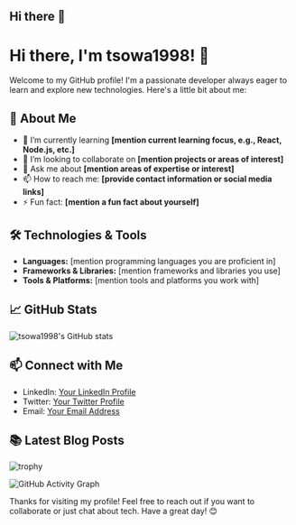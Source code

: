 ## Hi there 👋
# Hi there, I'm tsowa1998! 👋

Welcome to my GitHub profile! I'm a passionate developer always eager to learn and explore new technologies. Here's a little bit about me:

## 🚀 About Me

- 🌱 I’m currently learning **[mention current learning focus, e.g., React, Node.js, etc.]**
- 👯 I’m looking to collaborate on **[mention projects or areas of interest]**
- 💬 Ask me about **[mention areas of expertise or interest]**
- 📫 How to reach me: **[provide contact information or social media links]**
- ⚡ Fun fact: **[mention a fun fact about yourself]**

## 🛠️ Technologies & Tools

- **Languages:** [mention programming languages you are proficient in]
- **Frameworks & Libraries:** [mention frameworks and libraries you use]
- **Tools & Platforms:** [mention tools and platforms you work with]

## 📈 GitHub Stats

![tsowa1998's GitHub stats](https://github-readme-stats.vercel.app/api?username=tsowa1998&show_icons=true&theme=radical)

## 📫 Connect with Me

- LinkedIn: [Your LinkedIn Profile](#)
- Twitter: [Your Twitter Profile](#)
- Email: [Your Email Address](mailto:your-email@example.com)

## 📚 Latest Blog Posts

<!-- BLOG-POST-LIST:START -->
<!-- BLOG-POST-LIST:END -->

<!-- GitHub Profile Trophy -->
![trophy](https://github-profile-trophy.vercel.app/?username=tsowa1998&theme=onedark)

<!-- GitHub Activity Graph -->
![GitHub Activity Graph](https://activity-graph.herokuapp.com/graph?username=tsowa1998&theme=react-dark&hide_border=true)

Thanks for visiting my profile! Feel free to reach out if you want to collaborate or just chat about tech. Have a great day! 😊
<!--
**tsowa1998/tsowa1998** is a ✨ _special_ ✨ repository because its `README.md` (this file) appears on your GitHub profile.

Here are some ideas to get you started:

- 🔭 I’m currently working on ...
- 🌱 I’m currently learning ...
- 👯 I’m looking to collaborate on ...
- 🤔 I’m looking for help with ...
- 💬 Ask me about ...
- 📫 How to reach me: ...
- 😄 Pronouns: ...
- ⚡ Fun fact: ...
-->
